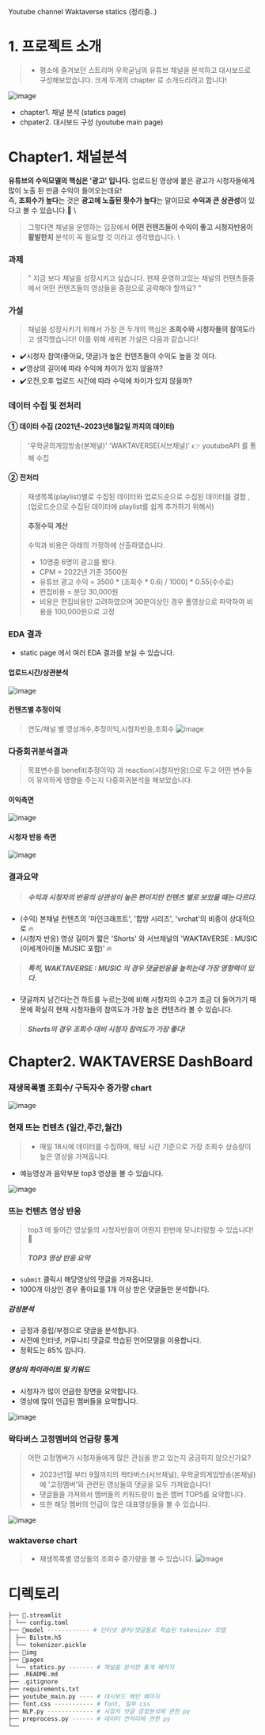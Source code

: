 Youtube channel Waktaverse statics (정리중..)


# 1. 프로젝트 소개 
> * 평소에 즐겨보던 스트리머 우왁굳님의 유튜브 채널을 분석하고 대시보드로 구성해보았습니다. 크게 두개의 chapter 로 소개드리려고 합니다!

![image](https://github.com/KGochae/Waktaverse/assets/86241587/1d6c01d0-b1ea-4e05-ba0d-940f707fb5bd)

 * chapter1. 채널 분석 (statics page)
 * chpater2. 대시보드 구성 (youtube main page)

# Chapter1. 채널분석

**유튜브의 수익모델의 핵심은 '광고' 입니다.** 업로드된 영상에 붙은 광고가 시청자들에게 많이 노출 된 만큼 수익이 들어오는데요! \
즉, **조회수가 높다**는 것은 **광고에 노출된 횟수가 높다**는 말이므로 **수익과 큰 상관성**이 있다고 볼 수 있습니다.👀 \

> 그렇다면 채널을 운영하는 입장에서 **어떤 컨텐츠들이 수익이 좋고** **시청자반응이 활발한지** 분석이 꼭 필요할 것 이라고 생각했습니다. \

### 과제 
> " 지금 보다 채널을 성장시키고 싶습니다. 현재 운영하고있는 채널의 컨텐츠들중에서 어떤 컨텐츠들의 영상들을 중점으로 공략해야 할까요? "

### 가설
> 채널을 성장시키기 위해서 가장 큰 두개의 핵심은 **조회수와 시청자들의 참여도**라고 생각했습니다!
> 이를 위해 세워본 가설은 다음과 같습니다!
* ✔️시청자 참여(좋아요, 댓글)가 높은 컨텐츠들이 수익도 높을 것 이다.
* ✔️영상의 길이에 따라 수익에 차이가 있지 않을까?
* ✔️오전,오후 업로드 시간에 따라 수익에 차이가 있지 않을까?

### 데이터 수집 및 전처리 

#### ① 데이터 수집 (2021년~2023년8월2일 까지의 데이터)
> '우왁굳의게임방송(본채널)' 'WAKTAVERSE(서브채널)' 👉 youtubeAPI 를 통해 수집

#### ② 전처리
> 재생목록(playlist)별로 수집된 데이터와 업로드순으로 수집된 데이터를 결합 , (업로드순으로 수집된 데이터에 playlist를 쉽게 추가하기 위해서)
> #### 추정수익 계산
> 수익과 비용은 아래의 가정하에 산출하였습니다.
> * 10명중 6명이 광고를 봤다.
> * CPM = 2022년 기준 3500원
> * 유튜브 광고 수익 = 3500 * (조회수 * 0.6) / 1000) * 0.55(수수료)
> * 편집비용 = 분당 30,000원                    
> * 비용은 편집비용만 고려하였으며 30분이상인 경우 풀영상으로 파악하여 비용을 100,000원으로 고정   



### EDA 결과
* static page 에서 여러 EDA 결과를 보실 수 있습니다.

#### 업로드시간/상관분석  
![image](https://github.com/KGochae/Waktaverse/assets/86241587/508a1cc0-a047-4f78-971c-f804bbe35069)

#### 컨텐츠별 추정이익 
> 연도/채널 별 영상개수,추정이익,시청자반응,조회수
![image](https://github.com/KGochae/Waktaverse/assets/86241587/92c601ca-8fb0-4d3f-a855-8c2d7c20dcf0)

### 다중회귀분석결과
> 목표변수를 benefit(추정이익) 과 reaction(시청자반응)으로 두고 어떤 변수들이 유의하게 영향을 주는지 다중회귀분석을 해보았습니다.

#### 이익측면
![image](https://github.com/KGochae/Waktaverse/assets/86241587/a296688f-e126-483e-852b-db0121e1876c)

#### 시청자 반응 측면
![image](https://github.com/KGochae/Waktaverse/assets/86241587/f285e61c-30e3-439d-a11a-cda21ae813e4)


### 결과요약
> ##### 수익과 시청자의 반응의 상관성이 높은 편이지만 컨텐츠 별로 보았을 때는 다르다.
* (수익) 본채널 컨텐츠의 '마인크래프트', '합방 시리즈', 'vrchat'의 비중이 상대적으로 🔥
* (시청자 반응) 영상 길이가 짧은 'Shorts' 와 서브채널의 'WAKTAVERSE : MUSIC (이세계아이돌 MUSIC 포함)' 🔥
> ##### 특히, WAKTAVERSE : MUSIC 의 경우 댓글반응을 높히는데 가장 영향력이 있다.
* 댓글까지 남긴다는건 하트를 누르는것에 비해 시청자의 수고가 조금 더 들어가기 때문에 확실히 현재 시청자들의 참여도가 가장 높은 컨텐츠라 볼 수 있습니다.
> ##### Shorts의 경우 조회수 대비 시청자 참여도가 가장 좋다!
> 


# Chapter2. WAKTAVERSE DashBoard

### 재생목록별 조회수/ 구독자수 증가량 chart
![image](https://github.com/KGochae/Waktaverse/assets/86241587/7dfd978c-ca93-4c82-a390-63199ecead77)


### 현재 뜨는 컨텐츠 (일간,주간,월간)

> * 매일 18시에 데이터를 수집하며, 해당 시간 기준으로 가장 조회수 상승량이 높은 영상을 가져옵니다.
  * 예능영상과 음악부분 top3 영상을 볼 수 있습니다.

![image](https://github.com/KGochae/Waktaverse/assets/86241587/ff1167d9-3001-41e3-8d65-7b0b75667935)

### 뜨는 컨텐츠 영상 반응
> top3 에 들어간 영상들의 시청자반응이 어떤지 한번에 모니터링할 수 있습니다!👀
> ##### TOP3 영상 반응 요약  
  * `submit` 클릭시 해당영상의 댓글을 가져옵니다. 
  *  1000개 이상인 경우 좋아요를 1개 이상 받은 댓글들만 분석합니다.
  ##### 감성분석
  * 긍정과 중립/부정으로 댓글을 분석합니다. 
  * 사전에 인터넷, 커뮤니티 댓글로 학습된 언어모델을 이용합니다.
  * 정확도는 85% 입니다. 
  ##### 영상의 하이라이트 및 키워드
  * 시청자가 많이 언급한 장면을 요약합니다.
  * 영상에 많이 언급된 멤버들을 요약합니다.

![image](https://github.com/KGochae/Waktaverse/assets/86241587/97890ce1-88d0-4e81-88ef-09423db7d38a)

### 왁타버스 고정멤버의 언급량 통계
> 어떤 고정멤버가 시청자들에게 많은 관심을 받고 있는지 궁금하지 않으신가요?
> * 2023년1월 부터 9월까지의 왁타버스(서브채널), 우왁굳의게임방송(본채널) 에 '고정멤버'와 관련된 영상들의 댓글을 모두 가져왔습니다!
> * 댓글들을 가져와서 멤버들의 키워드량이 높은 멤버 TOP5를 요약합니다.
> * 또한 해당 멤버의 언급이 많은 대표영상들을 볼 수 있습니다.

![image](https://github.com/KGochae/Waktaverse/assets/86241587/7cb32df6-6cdf-4f62-9663-88e7096ab52e)

### waktaverse chart
> * 재생목록별 영상들의 조회수 증가량을 볼 수 있습니다.
![image](https://github.com/KGochae/Waktaverse/assets/86241587/ac719107-3761-4724-9a09-dede51a737c1)


#  디렉토리 

```bash
├── 📁.streamlit
| └── config.toml 
├── 📁model ------------ # 인터넷 용어/댓글들로 학습된 tokenizer 모델  
│ ├── Bilstm.h5
│ └── tokenizer.pickle 
├── 📁img
├── 📁pages
│ └── statics.py ------- # 채널을 분석한 통계 페이지
├── .README.md
├── .gitignore
├── requirements.txt
├── youtube_main.py ---- # 대시보드 메인 페이지 
├── font.css ----------- # font, 일부 css 
├── NLP.py ------------- # 시청자 댓글 감정분석에 관한 py 
├── preprocess.py ------ # 데이터 전처리에 관한 py
└──
```
